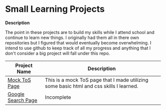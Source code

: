 # Small Learning Projects
**Description**

The point in these projects are to build my skills while I attend school and continue to learn new things. I originally had them all in there own repositories but I figured that would eventually become overwhelming. I intend to use github to keep track of all my progress and anything that I don't consider a big project will fall under this repo.

| Project Name | Description |
| ----------- | ----------- |
| [Mock ToS Page](https://github.com/n4n-0/learning-projects/tree/main/mock-tos) | This is a mock ToS page that I made utilizing some basic html and css skills I learned. |
| [Google Search Page](https://github.com/n4n-0/learning-projects/tree/main/google-search-page) | Incomplete |
